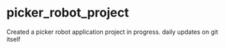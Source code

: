 # picker_robot_project

Created a picker robot application
project in progress. daily updates on git itself
